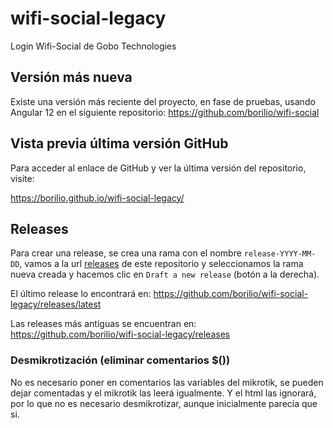 # wifi-social-legacy
Login Wifi-Social de Gobo Technologies

## Versión más nueva

Existe una versión más reciente del proyecto, en fase de pruebas, usando Angular 12 en el siguiente repositorio:
https://github.com/borilio/wifi-social

## Vista previa última versión GitHub

Para acceder al enlace de GitHub y ver la última versión del repositorio, visite:

https://borilio.github.io/wifi-social-legacy/

## Releases

Para crear una release, se crea una rama con el nombre `release-YYYY-MM-DD`, vamos a la url [releases](https://github.com/borilio/wifi-social-legacy/releases) de este repositorio y seleccionamos la rama nueva creada y hacemos clic en `Draft a new release` (botón a la derecha).

El último release lo encontrará en:
https://github.com/borilio/wifi-social-legacy/releases/latest

Las releases más antiguas se encuentran en:
https://github.com/borilio/wifi-social-legacy/releases


### Desmikrotización (eliminar comentarios $())

No es necesario poner en comentarios las variables del mikrotik, se pueden dejar comentadas y el mikrotik las leerá igualmente. Y el html las ignorará, por lo que no es necesario desmikrotizar, aunque inicialmente parecía que si.


